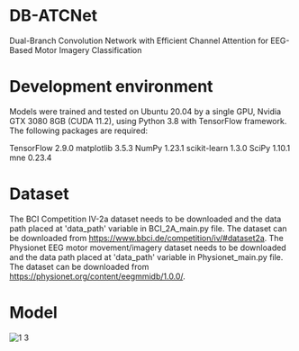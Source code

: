 
# DB-ATCNet

Dual-Branch Convolution Network with Efficient Channel Attention for EEG-Based Motor Imagery Classification


# Development environment
Models were trained and tested on Ubuntu 20.04 by a single GPU, Nvidia GTX 3080 8GB (CUDA 11.2), using Python 3.8 with TensorFlow framework. The following packages are required:

TensorFlow 2.9.0
matplotlib 3.5.3
NumPy 1.23.1
scikit-learn 1.3.0
SciPy 1.10.1
mne 0.23.4

# Dataset
The BCI Competition IV-2a dataset needs to be downloaded and the data path placed at 'data_path' variable in BCI_2A_main.py file. The dataset can be downloaded from https://www.bbci.de/competition/iv/#dataset2a.
The Physionet EEG motor movement/imagery dataset needs to be downloaded and the data path placed at 'data_path' variable in Physionet_main.py file. The dataset can be downloaded from https://physionet.org/content/eegmmidb/1.0.0/.

# Model

![1 3](https://github.com/zk-xju/DB-ATCNet/assets/156686159/28b72291-256e-4474-aa80-e6f9c9e26fba)
